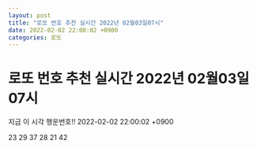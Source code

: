 ```yaml
---
layout: post
title: "로또 번호 추천 실시간 2022년 02월03일07시"
date: 2022-02-02 22:00:02 +0900
categories: 로또
---
```


# 로또 번호 추천 실시간 2022년 02월03일07시

지금 이 시각 행운번호!! 2022-02-02 22:00:02 +0900

 23  29  37  28  21  42 

